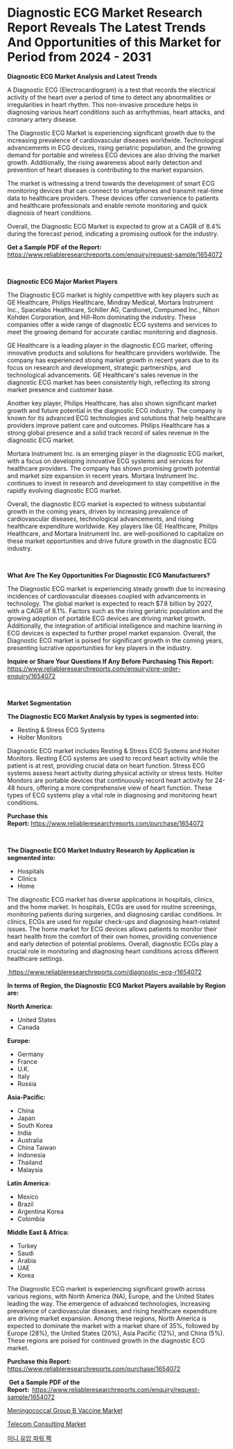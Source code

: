 <p><h1>Diagnostic ECG Market Research Report Reveals The Latest Trends And Opportunities of this Market for Period from 2024 - 2031</h1></p><p><strong>Diagnostic ECG Market Analysis and Latest Trends</strong></p>
<p><p>A Diagnostic ECG (Electrocardiogram) is a test that records the electrical activity of the heart over a period of time to detect any abnormalities or irregularities in heart rhythm. This non-invasive procedure helps in diagnosing various heart conditions such as arrhythmias, heart attacks, and coronary artery disease.</p><p>The Diagnostic ECG Market is experiencing significant growth due to the increasing prevalence of cardiovascular diseases worldwide. Technological advancements in ECG devices, rising geriatric population, and the growing demand for portable and wireless ECG devices are also driving the market growth. Additionally, the rising awareness about early detection and prevention of heart diseases is contributing to the market expansion.</p><p>The market is witnessing a trend towards the development of smart ECG monitoring devices that can connect to smartphones and transmit real-time data to healthcare providers. These devices offer convenience to patients and healthcare professionals and enable remote monitoring and quick diagnosis of heart conditions.</p><p>Overall, the Diagnostic ECG Market is expected to grow at a CAGR of 8.4% during the forecast period, indicating a promising outlook for the industry.</p></p>
<p><strong>Get a Sample PDF of the Report:&nbsp;</strong> <a href="https://www.reliableresearchreports.com/enquiry/request-sample/1654072">https://www.reliableresearchreports.com/enquiry/request-sample/1654072</a></p>
<p>&nbsp;</p>
<p><strong>Diagnostic ECG Major Market Players</strong></p>
<p><p>The Diagnostic ECG market is highly competitive with key players such as GE Healthcare, Philips Healthcare, Mindray Medical, Mortara Instrument Inc., Spacelabs Healthcare, Schiller AG, Cardionet, Compumed Inc., Nihon Kohden Corporation, and Hill-Rom dominating the industry. These companies offer a wide range of diagnostic ECG systems and services to meet the growing demand for accurate cardiac monitoring and diagnosis.</p><p>GE Healthcare is a leading player in the diagnostic ECG market, offering innovative products and solutions for healthcare providers worldwide. The company has experienced strong market growth in recent years due to its focus on research and development, strategic partnerships, and technological advancements. GE Healthcare's sales revenue in the diagnostic ECG market has been consistently high, reflecting its strong market presence and customer base.</p><p>Another key player, Philips Healthcare, has also shown significant market growth and future potential in the diagnostic ECG industry. The company is known for its advanced ECG technologies and solutions that help healthcare providers improve patient care and outcomes. Philips Healthcare has a strong global presence and a solid track record of sales revenue in the diagnostic ECG market.</p><p>Mortara Instrument Inc. is an emerging player in the diagnostic ECG market, with a focus on developing innovative ECG systems and services for healthcare providers. The company has shown promising growth potential and market size expansion in recent years. Mortara Instrument Inc. continues to invest in research and development to stay competitive in the rapidly evolving diagnostic ECG market.</p><p>Overall, the diagnostic ECG market is expected to witness substantial growth in the coming years, driven by increasing prevalence of cardiovascular diseases, technological advancements, and rising healthcare expenditure worldwide. Key players like GE Healthcare, Philips Healthcare, and Mortara Instrument Inc. are well-positioned to capitalize on these market opportunities and drive future growth in the diagnostic ECG industry.</p></p>
<p>&nbsp;</p>
<p><strong>What Are The Key Opportunities For Diagnostic ECG Manufacturers?</strong></p>
<p><p>The Diagnostic ECG market is experiencing steady growth due to increasing incidences of cardiovascular diseases coupled with advancements in technology. The global market is expected to reach $7.8 billion by 2027, with a CAGR of 8.1%. Factors such as the rising geriatric population and the growing adoption of portable ECG devices are driving market growth. Additionally, the integration of artificial intelligence and machine learning in ECG devices is expected to further propel market expansion. Overall, the Diagnostic ECG market is poised for significant growth in the coming years, presenting lucrative opportunities for key players in the industry.</p></p>
<p><strong>Inquire or Share Your Questions If Any Before Purchasing This Report:</strong> <a href="https://www.reliableresearchreports.com/enquiry/pre-order-enquiry/1654072">https://www.reliableresearchreports.com/enquiry/pre-order-enquiry/1654072</a></p>
<p>&nbsp;</p>
<p><strong>Market Segmentation</strong></p>
<p><strong>The Diagnostic ECG Market Analysis by types is segmented into:</strong></p>
<p><ul><li>Resting & Stress ECG Systems</li><li>Holter Monitors</li></ul></p>
<p><p>Diagnostic ECG market includes Resting & Stress ECG Systems and Holter Monitors. Resting ECG systems are used to record heart activity while the patient is at rest, providing crucial data on heart function. Stress ECG systems assess heart activity during physical activity or stress tests. Holter Monitors are portable devices that continuously record heart activity for 24-48 hours, offering a more comprehensive view of heart function. These types of ECG systems play a vital role in diagnosing and monitoring heart conditions.</p></p>
<p><strong>Purchase this Report:&nbsp;</strong><a href="https://www.reliableresearchreports.com/purchase/1654072">https://www.reliableresearchreports.com/purchase/1654072</a></p>
<p>&nbsp;</p>
<p><strong>The Diagnostic ECG Market Industry Research by Application is segmented into:</strong></p>
<p><ul><li>Hospitals</li><li>Clinics</li><li>Home</li></ul></p>
<p><p>The diagnostic ECG market has diverse applications in hospitals, clinics, and the home market. In hospitals, ECGs are used for routine screenings, monitoring patients during surgeries, and diagnosing cardiac conditions. In clinics, ECGs are used for regular check-ups and diagnosing heart-related issues. The home market for ECG devices allows patients to monitor their heart health from the comfort of their own homes, providing convenience and early detection of potential problems. Overall, diagnostic ECGs play a crucial role in monitoring and diagnosing heart conditions across different healthcare settings.</p></p>
<p><a href="https://www.reliableresearchreports.com/diagnostic-ecg-r1654072">&nbsp;https://www.reliableresearchreports.com/diagnostic-ecg-r1654072</a></p>
<p><strong>In terms of Region, the Diagnostic ECG Market Players available by Region are:</strong></p>
<p>
    <p> <strong> North America: </strong>
        <ul>
            <li>United States</li>
            <li>Canada</li>
        </ul>
        </p> 
    <p> <strong> Europe: </strong>
        <ul>
            <li>Germany</li>
            <li>France</li>
            <li>U.K.</li>
            <li>Italy</li>
            <li>Russia</li>
        </ul>
        </p> 
    <p> <strong> Asia-Pacific: </strong>
        <ul>
            <li>China</li>
            <li>Japan</li>
            <li>South Korea</li>
            <li>India</li>
            <li>Australia</li>
            <li>China Taiwan</li>
            <li>Indonesia</li>
            <li>Thailand</li>
            <li>Malaysia</li>
        </ul>
        </p> 
    <p> <strong> Latin America: </strong>
        <ul>
            <li>Mexico</li>
            <li>Brazil</li>
            <li>Argentina Korea</li>
            <li>Colombia</li>
        </ul>
        </p> 
    <p> <strong> Middle East & Africa: </strong>
        <ul>
            <li>Turkey</li>
            <li>Saudi</li>
            <li>Arabia</li>
            <li>UAE</li>
            <li>Korea</li>
        </ul>
    </p>
    </p>
<p><p>The Diagnostic ECG market is experiencing significant growth across various regions, with North America (NA), Europe, and the United States leading the way. The emergence of advanced technologies, increasing prevalence of cardiovascular diseases, and rising healthcare expenditure are driving market expansion. Among these regions, North America is expected to dominate the market with a market share of 35%, followed by Europe (28%), the United States (20%), Asia Pacific (12%), and China (5%). These regions are poised for continued growth in the diagnostic ECG market.</p></p>
<p><strong>Purchase this Report: </strong><a href="https://www.reliableresearchreports.com/purchase/1654072">https://www.reliableresearchreports.com/purchase/1654072</a></p>
<p>&nbsp;<strong>Get a Sample PDF of the Report:&nbsp;&nbsp;</strong><a href="https://www.reliableresearchreports.com/enquiry/request-sample/1654072">https://www.reliableresearchreports.com/enquiry/request-sample/1654072</a></p>
<p><strong></strong></p>
<p><p><a href="https://www.linkedin.com/pulse/analyzing-meningococcal-group-b-vaccine-market-global-industry-cdhqf">Meningococcal Group B Vaccine Market</a></p><p><a href="https://www.linkedin.com/pulse/telecom-consultingnbspmarket-focuses-market-share-size-projected-16rtc">Telecom Consulting Market</a></p><p><a href="https://medium.com/@honeypie6456/%EB%AF%B8%EB%8B%88-%EC%9C%A0%EC%95%95-%ED%8C%8C%EC%9B%8C-%ED%8C%A9-%EC%8B%9C%EC%9E%A5-%EC%9C%A0%ED%98%95-%EC%9D%91%EC%9A%A9-%EB%B0%8F-%EC%A7%80%EB%A6%AC%EB%B3%84%EB%A1%9C-%EC%A2%85%ED%95%A9-%ED%8F%89%EA%B0%80-16e4e0a59d6c">미니 유압 파워 팩</a></p></p>